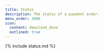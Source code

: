 ```yaml
---
title: Status
description: The status of a payment order.
menu_order: 3000
icon:
  content: download_done
  outlined: true
---
```


{% include status.md %}
